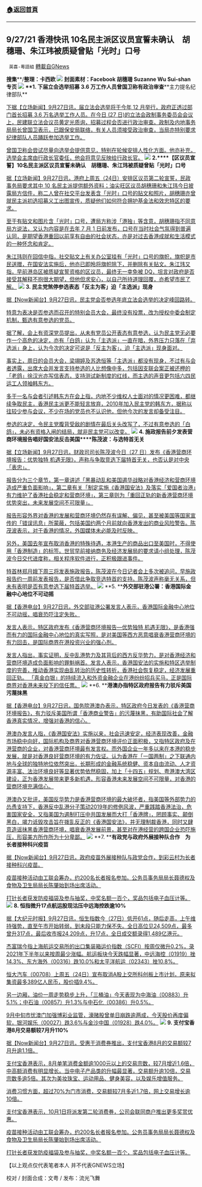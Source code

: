 ###  [:house:返回首頁](https://github.com/ourhimalayas/txt)
---


## 9/27/21 香港快讯 10名民主派区议员宣誓未确认　胡穗珊、朱江玮被质疑曾贴「光时」口号
` 英喜-粵語組` [轉載自GNews](https://gnews.org/zh-hans/1558660/)

**搜集****/****整理：卡西欧**
![](https://assets.gnews.org/wp-content/uploads/2021/09/927-3.jpg)
封面素材：Facebook 胡穗珊 Suzanne Wu Sui-shan 专页
![](https://assets.gnews.org/wp-content/uploads/2021/09/Screen-Shot-2021-09-27-at-11.53.56-AM.png)
**1. ****下届立会选举招募**** 3.6 ****万工作人员****曾国卫称有政治审查****主力提名纪律部队**

[下据【立场新闻】9月27日讯，届立法会选举将于今年 12 月举行，政府正透过部门首长招募 3.6 万名选举工作人员。在今日 (27 日)的立法会政制事务委员会会议上，民建联立法会议员黄定光质询，招募过程会否进行政治审查。政制及内地事务局局长曾国卫表示，已跟保安局联络，有关人员须接受政治审查，当局亦特别要求纪律部队人员踊跃参加选举工作。](https://www.thestandnews.com/politics/ab下屆立會選舉招募-36-萬工作人員-曾國衞稱有政治審查-主力提名紀律部隊)

[曾国卫称会尝试尽量向选举会提供意见，特别在轮候安排人性化方面。他亦补充，选举会主席由行政长官委任，他会将意见反映给行政长官。](https://www.thestandnews.com/politics/ab下屆立會選舉招募-36-萬工作人員-曾國衞稱有政治審查-主力提名紀律部隊)
![](https://assets.gnews.org/wp-content/uploads/2021/09/Screen-Shot-2021-09-27-at-11.54.10-AM.png)
**2.****【区议员宣誓】****10****名民主派区议员宣誓未确认　胡穗珊、朱江玮被质疑曾贴「光时」口号**

[据【立场新闻】9月27日讯，港府上周五（24日）安排区议员第二轮宣誓，民政事务局要求其中 10 名民主派提供额外资料；油尖旺区议员胡穗珊和朱江玮今日披露局方信件，称二人曾在社交平台发表含「光时」口号的贴文和照片，胡穗珊亦曾就民主派初选招募义工出图宣传，质疑他们如何符合拥护基金法和效忠特区的要求。](https://www.thestandnews.com/politics/ab-區議員宣誓10-民主派宣誓被質疑-胡穗珊朱江瑋被質疑曾貼光時口號)

[至于有贴文和图片含「光时」口号，遭局方称涉「港独」等含意，胡穗珊指不同意局方说法，又认为内容是在去年 7 月 1 日前发布，口号在当时社会气氛得到普遍认同，是期望香港重回以前享有自由的社会状态，亦是对过去香港成就和生活模式的一种怀念和肯定。](https://www.thestandnews.com/politics/ab-區議員宣誓10-民主派宣誓被質疑-胡穗珊朱江瑋被質疑曾貼光時口號)

[朱江玮则在回信中指，社交贴文上有关办公室挂有「光时」口号的旗帜，旗帜是市民送赠，在国安法实施后，他亦已即昤将旗帜除下，并删除有关贴文。朱江玮又指，早前港岛区被质疑宣誓资格的区议员，最终无一幸免被 DQ，坦言对政府是否接受其解释不抱很大期望，但他但求安心，以自己所持道理回覆，亦希望市民了解。](https://www.thestandnews.com/politics/ab-區議員宣誓10-民主派宣誓被質疑-胡穗珊朱江瑋被質疑曾貼光時口號)
![](https://assets.gnews.org/wp-content/uploads/2021/09/Screen-Shot-2021-09-27-at-11.54.19-AM.png)
**3. ****民主党煞停参选表态****「反主为客」迫「主选派」现身**

[据【Now新闻台】9月27日讯，民主党会否参选年底立法会选举的决定峰回路转。](https://news.now.com/home/local/player?newsId=451284)

[特意为表决是否参选而召开的特别会员大会，最终没有投票，改为授权中委会制定机制，甄选有意参选的党员。](https://news.now.com/home/local/player?newsId=451284)

[据了解，会上有资深党员提出，从未有党员公开表态有意参选，认为民主党无必要作一个高危的决定，亦有「白鸽」认为「主选派」一直在暗，外界压力只落在「弃选派」身上，认为今次的决定可说是「反主为客」，迫「主选派」现身面对。](https://news.now.com/home/local/player?newsId=451284)

[事实上，周日的会员大会，梁翊婷及苏逸恒等「主选派」都没有现身，不过有与会者透露，出席大会并发言支持参选的人比想像中多，包括因支联会案正被还柙的「老鸽」徐汉光亦写信表态，支持测试新制度的红线，而主选的声音更包括六四民运工人领袖韩东方。](https://news.now.com/home/local/player?newsId=451284)

[多于一名与会者引述韩东方在会上指，内地不少维权人士面对的情况更困难，都继续争取民主，香港民主派更不能轻言放弃，2010年加入民主党的韩东方，据称以往较少参与会议，不少在场的党员也不认识他，但他今次的发言却备受注目。](https://news.now.com/home/local/player?newsId=451284)

[参选的决定，令民主党腹背受敌的剧情在最后关头改写了，不过有意参选的「白鸽」，未必有资格入闸的结局，就非民主党可以改变。](https://news.now.com/home/local/player?newsId=451284)
![](https://assets.gnews.org/wp-content/uploads/2021/09/Screen-Shot-2021-09-27-at-11.54.30-AM.png)
**4. ****施政报告前夕发表营商环境报告****唱好国安法反击美国****陈茂波：与选特首无关**

[据【立场新闻】9月27日讯，财政司司长陈茂波今日（27 日）发布《香港营商环境报告：优势独特 机遇无限》，声称与争取竞选下届特首无关，也否认是对中央「表忠」。](https://www.thestandnews.com/politics/ab發表香港營商環境報告-唱好國安法反擊美國-陳茂波與選特首無關)

[报告分为三个章节，第一章讲述「黑暴动乱和美国遏华战略对香港经济和营商环境造成严重负面影响」，第二章有关「制定实施《香港国安法》及落实「爱国者治港」有力维护了香港社会稳定和营商环境」，第三章则为「重回正轨的新香港营商环境优势突出，未来发展空间不可限量」。](https://www.thestandnews.com/politics/ab發表香港營商環境報告-唱好國安法反擊美國-陳茂波與選特首無關)

[报告形容外界对香港的发展和营商环境仍然存有误解、偏见，甚至被美国等国家宣传的「错误讯息」所蒙蔽，包括美国约两个月前就向香港发出的商业风险警告。陈茂波表示，对于香港的情况，外国媒体未必能及时反映。](https://www.thestandnews.com/politics/ab發表香港營商環境報告-唱好國安法反擊美國-陳茂波與選特首無關)

[另外，美国去年宣布取消香港的特殊待遇，本港生产的商品出口至美国时，不得使用「香港制造」的标签。世贸早前接纳商务及经济发展局的要求请小组处理，陈茂波今日交代进度称，相关程序软件进行，正积极跟进事件。](https://www.thestandnews.com/politics/ab發表香港營商環境報告-唱好國安法反擊美國-陳茂波與選特首無關)

[特首林郑月娥下周三将发表施政报告，陈茂波在今日记者会上多次被追问，早施政报告约一周前发表报告，是否借此争取竞选特首的支持。陈茂波声称毫无关系，但未有表明是否有意参选下届特首选举。](https://www.thestandnews.com/politics/ab發表香港營商環境報告-唱好國安法反擊美國-陳茂波與選特首無關)
![](https://assets.gnews.org/wp-content/uploads/2021/09/Screen-Shot-2021-09-27-at-11.54.38-AM.png)
**5. ****外交部驻港公署：香港国际金融中心地位不可动摇**

[据【香港电台】9月27日讯，外交部驻港公署发言人表示，香港国际金融中心地位不可动摇，唱衰恐吓注定失败。](https://news.rthk.hk/rthk/ch/component/k2/1612501-20210927.htm)

[发言人表示，特区政府发布《香港营商环境报告—优势独特 机遇无限》，是香港强而有力的国际金融中心地位的真实写照，是对美国等西方恶意唱衰香港营商环境的有力回击，是国际商界在港投资兴业的强心剂。](https://news.rthk.hk/rthk/ch/component/k2/1612501-20210927.htm)

[发言人指出，事实证明，反中乱港势力及其背后的西方反华势力，是对香港经济和营商环境造成负面影响的罪魁祸首。发言人表示，香港国安法的实施和特区选举制度的完善，推动香港实现由乱转治的历史性转折，香港社会恢复稳定，经济发展重回正轨。 「真金白银」的持续流入和外资金融企业在港纷纷招兵买马，正是国际商界对香港未来投下的信任票。](https://news.rthk.hk/rthk/ch/component/k2/1612501-20210927.htm)
![](https://assets.gnews.org/wp-content/uploads/2021/09/Screen-Shot-2021-09-27-at-11.54.46-AM.png)
**6. ****港澳办指特区政府报告有力驳斥美国污蔑抹黑**

[据【香港电台】9月27日讯，国务院港澳办表示，特区政府今日发表的《香港营商环境报告》，有力驳斥美国所谓「香港商业警告」的污蔑抹黑，有助国际社会了解香港真实情况，增强对香港的信心。](https://news.rthk.hk/rthk/ch/component/k2/1612502-20210927.htm)

[港澳办发言人指，《香港国安法》实施以来，社会迅速安定，经济表现改善，金融市场稳中向好，国际机构及商界对香港营商环境评价正面积极，又指特区政府及在港营商的企业，对香港营商环境最有发言权。而外国企业一年多以来在本港的稳步发展，就是对香港良好营商环境的有力佐证。认为香港在「一国两制」之下联通内地与全球的独特地位依然突出，长期形成的金融系统稳健、资本自由流动、人才资源丰富、法治环境良好等显著优势依然稳固，加上「十四五」规划、粤港澳大湾区建设，正为香港发展带来更多新机遇，形容香港未来发展空间不可限量，对香港的营商环境充满信心。](https://news.rthk.hk/rthk/ch/component/k2/1612502-20210927.htm)

[港澳办又批评，美国反华势力是香港营商环境的最大破坏者，指美国等外部势力的怂恿支持下，香港反中乱港分子策动2019年的修例风波，严重践踏香港法治，危害国家安全，又指美国为遏制打压中共国发展而大打「香港牌」，罔顾事实、颠倒黑白，竭力诋毁攻击旨在拨乱反正的《香港国安法》，并无理制裁香港，同时又肆意造谣抹黑香港营商环境，唱衰香港发展前景，甚至对在港经营的跨国企业恐吓施压，形容美方所作所为十分卑鄙。](https://news.rthk.hk/rthk/ch/component/k2/1612502-20210927.htm)
![](https://assets.gnews.org/wp-content/uploads/2021/09/Screen-Shot-2021-09-27-at-11.54.56-AM.png)
**7. ****有政党与政府外展接种队合作　为长者接种科兴疫苗**

[据【Now新闻台】9月27日讯，政府疫苗外展接种队与政党合作，到彩云村为长者接种科兴疫苗。](https://news.now.com/home/local/player?newsId=451270)

[疫苗接种活动由工联会筹办，约200名长者报名参加。公务员事务局局长聂德权及食物及卫生局局长陈肇始到场出席活动。](https://news.now.com/home/local/player?newsId=451270)

[打针长者获发防疫福袋及参与抽奖，中奖名额一百个，奖品包括电子血压计等。](https://news.now.com/home/local/player?newsId=451270)
![](https://assets.gnews.org/wp-content/uploads/2021/09/Screen-Shot-2021-09-27-at-11.55.04-AM.png)
**8. ****恒指微升****17****点航运股现沽压****中****远海控跌逾****10%**

[据【大纪元时报】9月27日讯，恒生指数今（27日）低开61点，随后走高，上午维持强势，直至午市开始转弱，到未段只能力保不失。全日高位见24,509点，最多曾升317点，最后收市报24,209点，升17点，全日成交额录得1,489亿港元。](https://hk.epochtimes.com/news/2021-09-27/53306838)

[杰富瑞今指上海航运交易所的出口集装箱运价指数（SCFI）按周仅微升0.2%，录2021年下半年以来按周最少涨幅。航运板块今天跌幅显著，中远海控（01919）挫14.3%、东方海外（00316）跌10.0%和太平洋航运（02343）挫10.8%。](https://hk.epochtimes.com/news/2021-09-27/53306838)

[恒大汽车（00708）上周五（24日）宣布取消A股上交所科创板上市计划，原来拟集资最多389亿人民币，股价插9.4%。](https://hk.epochtimes.com/news/2021-09-27/5330683)

[另一边厢，油价一周走势稳步上升，「三桶油」今天表现为中海油（00883）升5.1%；中石油（00857）升1.3%与中石化（00386）升0.5%。](https://hk.epochtimes.com/news/2021-09-27/53306838)

[9月中旬市忧澳门加强博彩业监管，濠赌股曾单日崩跌逾两成，今天股价再度偏软，银河娱乐（00027）跌3.6%与金沙中国（01928）跌4.0%。](https://hk.epochtimes.com/news/2021-09-27/53306838)
![](https://assets.gnews.org/wp-content/uploads/2021/09/Screen-Shot-2021-09-27-at-11.55.13-AM.png)
**9. ****支付宝香港****8****月交易额较****7****月升****110%**

[据【Now新闻台】9月27日讯，受惠于消费券推出，支付宝香港8月的交易额较7月升逾1.1倍。](https://news.now.com/home/finance/player?newsId=451250)

[支付宝香港表示，8月单笔消费金额逾1000元以上的交易宗数，较7月增近1.6倍，中高额消费有明显增长。当中电子产品类的升幅最显著，交易额升逾10倍，交易宗数多逾5倍。其次为美妆珠宝、运动用品、健身美容，以及娱乐增值服务。](https://news.now.com/home/finance/player?newsId=451250)

[消费习惯方面，超过70%为门市消费，交易额较7月多近1.7倍，网上交易增长逾10倍。](https://news.now.com/home/finance/player?newsId=451250)

[支付宝香港表示，10月1日将派发第二轮消费券，公司会联同商户推出更多奖赏优惠。](https://news.now.com/home/finance/player?newsId=451250)

[疫苗接种活动由工联会筹办，约200名长者报名参加。公务员事务局局长聂德权及食物及卫生局局长陈肇始到场出席活动。](https://news.now.com/home/finance/player?newsId=451250)

[打针长者获发防疫福袋及参与抽奖，中奖名额一百个，奖品包括电子血压计等。](https://news.now.com/home/finance/player?newsId=451250)

【以上观点仅代表笔者本人 并不代表GNEWS立场】

校对 / 封面合成：文粤 / 发布：流光飞舞
